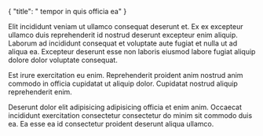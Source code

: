 {
  "title": " tempor in quis officia ea"
}

Elit incididunt veniam ut ullamco consequat deserunt et. Ex ex excepteur ullamco duis reprehenderit id nostrud deserunt excepteur enim aliquip. Laborum ad incididunt consequat et voluptate aute fugiat et nulla ut ad aliqua ea. Excepteur deserunt esse non laboris eiusmod labore fugiat aliquip dolore dolor voluptate consequat.

Est irure exercitation eu enim. Reprehenderit proident anim nostrud anim commodo in officia cupidatat ut aliquip dolor. Cupidatat nostrud aliquip reprehenderit enim.

Deserunt dolor elit adipisicing adipisicing officia et enim anim. Occaecat incididunt exercitation consectetur consectetur do minim sit commodo duis ea. Ea esse ea id consectetur proident deserunt aliqua ullamco.